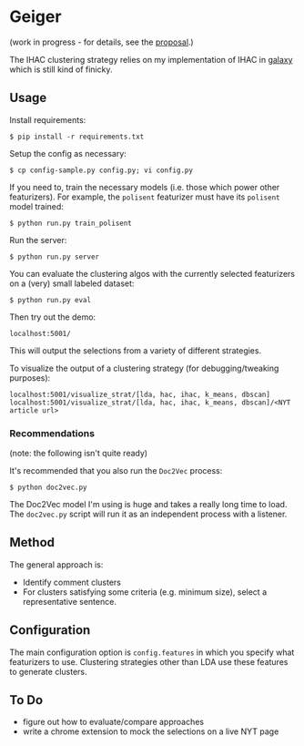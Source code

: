 # Geiger

(work in progress - for details, see the [proposal](proposal/proposal.md).)

The IHAC clustering strategy relies on my implementation of IHAC in [galaxy](https://github.com/ftzeng/galaxy) which is still kind of finicky.


## Usage

Install requirements:

    $ pip install -r requirements.txt

Setup the config as necessary:

    $ cp config-sample.py config.py; vi config.py

If you need to, train the necessary models (i.e. those which power other featurizers).
For example, the `polisent` featurizer must have its `polisent` model trained:

    $ python run.py train_polisent

Run the server:

    $ python run.py server

You can evaluate the clustering algos with the currently selected featurizers on a (very) small labeled dataset:

    $ python run.py eval

Then try out the demo:

    localhost:5001/

This will output the selections from a variety of different strategies.

To visualize the output of a clustering strategy (for debugging/tweaking purposes):

    localhost:5001/visualize_strat/[lda, hac, ihac, k_means, dbscan]
    localhost:5001/visualize_strat/[lda, hac, ihac, k_means, dbscan]/<NYT article url>


### Recommendations

(note: the following isn't quite ready)

It's recommended that you also run the `Doc2Vec` process:

    $ python doc2vec.py

The Doc2Vec model I'm using is huge and takes a really long time to load. The `doc2vec.py` script will run it as an independent process with a listener.


## Method

The general approach is:

- Identify comment clusters
- For clusters satisfying some criteria (e.g. minimum size), select a representative sentence.


## Configuration

The main configuration option is `config.features` in which you specify what featurizers to use.
Clustering strategies other than LDA use these features to generate clusters.


## To Do

- figure out how to evaluate/compare approaches
- write a chrome extension to mock the selections on a live NYT page
